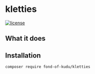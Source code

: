 # kletties
[![license](https://img.shields.io/github/license/fond-of-kudu/kletties.svg)](https://packagist.org/packages/fond-of-kudu/oms-order-confirmation)

## What it does

## Installation

```
composer require fond-of-kudu/kletties
```
